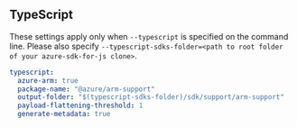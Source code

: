 ## TypeScript

These settings apply only when `--typescript` is specified on the command line.
Please also specify `--typescript-sdks-folder=<path to root folder of your azure-sdk-for-js clone>`.

```yaml $(typescript)
typescript:
  azure-arm: true
  package-name: "@azure/arm-support"
  output-folder: "$(typescript-sdks-folder)/sdk/support/arm-support"
  payload-flattening-threshold: 1
  generate-metadata: true
```